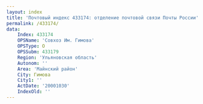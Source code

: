 ```yaml
---
layout: index
title: 'Почтовый индекс 433174: отделение почтовой связи Почты России'
permalink: /433174/
data:
    Index: 433174
    OPSName: 'Совхоз Им. Гимова'
    OPSType: О
    OPSSubm: 433179
    Region: 'Ульяновская область'
    Autonom: ''
    Area: 'Майнский район'
    City: Гимова
    City1: ''
    ActDate: '20001030'
    IndexOld: ''
---
```


